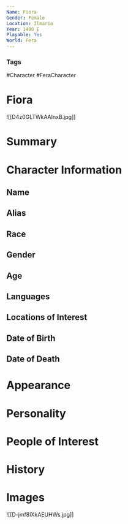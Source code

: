 ```yaml
---
Name: Fiora
Gender: Female
Location: Ilmaria
Year: 1400 E
Playable: Yes
World: Fera
---
```


### Tags
#Character #FeraCharacter 

# Fiora
![[D4z0GLTWkAAInxB.jpg]]

# Summary


# Character Information

## Name

## Alias

## Race

## Gender

## Age

## Languages

## Locations of Interest

## Date of Birth

## Date of Death

# Appearance

# Personality

# People of Interest

# History

# Images
![[D-jmf8IXkAEUHWs.jpg]]